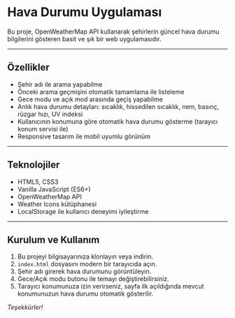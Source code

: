 # Hava Durumu Uygulaması

Bu proje, OpenWeatherMap API kullanarak şehirlerin güncel hava durumu bilgilerini gösteren basit ve şık bir web uygulamasıdır.  

---

## Özellikler

- Şehir adı ile arama yapabilme
- Önceki arama geçmişini otomatik tamamlama ile listeleme
- Gece modu ve açık mod arasında geçiş yapabilme
- Anlık hava durumu detayları: sıcaklık, hissedilen sıcaklık, nem, basınç, rüzgar hızı, UV indeksi
- Kullanıcının konumuna göre otomatik hava durumu gösterme (tarayıcı konum servisi ile)
- Responsive tasarım ile mobil uyumlu görünüm

---

## Teknolojiler

- HTML5, CSS3
- Vanilla JavaScript (ES6+)
- OpenWeatherMap API
- Weather Icons kütüphanesi
- LocalStorage ile kullanıcı deneyimi iyileştirme

---

## Kurulum ve Kullanım

1. Bu projeyi bilgisayarınıza klonlayın veya indirin.
2. `index.html` dosyasını modern bir tarayıcıda açın.
3. Şehir adı girerek hava durumunu görüntüleyin.
4. Gece/Açık modu butonu ile temayı değiştirebilirsiniz.
5. Tarayıcı konumunuza izin verirseniz, sayfa ilk açıldığında mevcut konumunuzun hava durumu otomatik gösterilir.

*Teşekkürler!*
